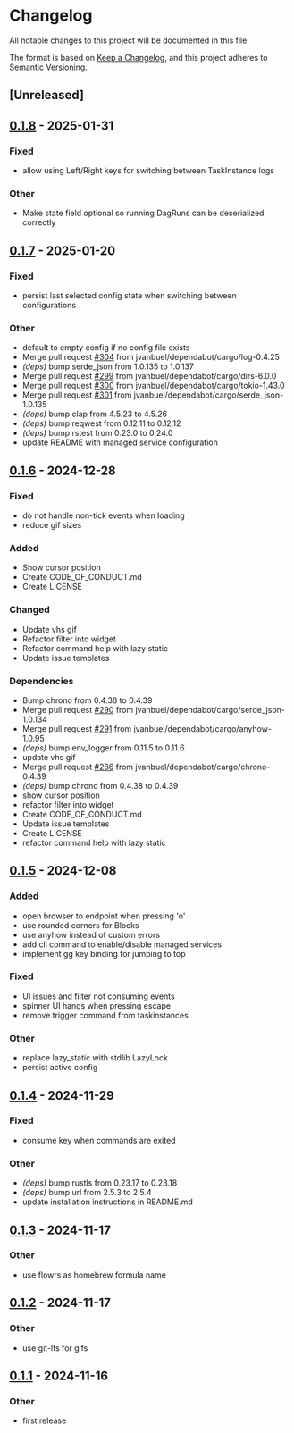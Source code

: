# Changelog

All notable changes to this project will be documented in this file.

The format is based on [Keep a Changelog](https://keepachangelog.com/en/1.0.0/),
and this project adheres to [Semantic Versioning](https://semver.org/spec/v2.0.0.html).

## [Unreleased]

## [0.1.8](https://github.com/jvanbuel/flowrs/compare/v0.1.7...v0.1.8) - 2025-01-31

### Fixed

- allow using Left/Right keys for switching between TaskInstance logs

### Other

- Make state field optional so running DagRuns can be deserialized correctly

## [0.1.7](https://github.com/jvanbuel/flowrs/compare/v0.1.6...v0.1.7) - 2025-01-20

### Fixed

- persist last selected config state when switching between configurations

### Other

- default to empty config if no config file exists
- Merge pull request [#304](https://github.com/jvanbuel/flowrs/pull/304) from jvanbuel/dependabot/cargo/log-0.4.25
- *(deps)* bump serde_json from 1.0.135 to 1.0.137
- Merge pull request [#299](https://github.com/jvanbuel/flowrs/pull/299) from jvanbuel/dependabot/cargo/dirs-6.0.0
- Merge pull request [#300](https://github.com/jvanbuel/flowrs/pull/300) from jvanbuel/dependabot/cargo/tokio-1.43.0
- Merge pull request [#301](https://github.com/jvanbuel/flowrs/pull/301) from jvanbuel/dependabot/cargo/serde_json-1.0.135
- *(deps)* bump clap from 4.5.23 to 4.5.26
- *(deps)* bump reqwest from 0.12.11 to 0.12.12
- *(deps)* bump rstest from 0.23.0 to 0.24.0
- update README with managed service configuration

## [0.1.6](https://github.com/jvanbuel/flowrs/compare/v0.1.5...v0.1.6) - 2024-12-28

### Fixed

- do not handle non-tick events when loading
- reduce gif sizes

### Added
- Show cursor position
- Create CODE_OF_CONDUCT.md
- Create LICENSE

### Changed
- Update vhs gif
- Refactor filter into widget
- Refactor command help with lazy static
- Update issue templates

### Dependencies
- Bump chrono from 0.4.38 to 0.4.39
- Merge pull request [#290](https://github.com/jvanbuel/flowrs/pull/290) from jvanbuel/dependabot/cargo/serde_json-1.0.134
- Merge pull request [#291](https://github.com/jvanbuel/flowrs/pull/291) from jvanbuel/dependabot/cargo/anyhow-1.0.95
- *(deps)* bump env_logger from 0.11.5 to 0.11.6
- update vhs gif
- Merge pull request [#286](https://github.com/jvanbuel/flowrs/pull/286) from jvanbuel/dependabot/cargo/chrono-0.4.39
- *(deps)* bump chrono from 0.4.38 to 0.4.39
- show cursor position
- refactor filter into widget
- Create CODE_OF_CONDUCT.md
- Update issue templates
- Create LICENSE
- refactor command help with lazy static

## [0.1.5](https://github.com/jvanbuel/flowrs/compare/v0.1.4...v0.1.5) - 2024-12-08

### Added

- open browser to endpoint when pressing 'o'
- use rounded corners for Blocks
- use anyhow instead of custom errors
- add cli command to enable/disable managed services
- implement gg key binding for jumping to top

### Fixed

- UI issues and filter not consuming events
- spinner UI hangs when pressing escape
- remove trigger command from taskinstances

### Other

- replace lazy_static with stdlib LazyLock
- persist active config

## [0.1.4](https://github.com/jvanbuel/flowrs/compare/v0.1.3...v0.1.4) - 2024-11-29

### Fixed

- consume key when commands are exited

### Other

- *(deps)* bump rustls from 0.23.17 to 0.23.18
- *(deps)* bump url from 2.5.3 to 2.5.4
- update installation instructions in README.md

## [0.1.3](https://github.com/jvanbuel/flowrs/compare/v0.1.2...v0.1.3) - 2024-11-17

### Other

- use flowrs as homebrew formula name

## [0.1.2](https://github.com/jvanbuel/flowrs/compare/v0.1.1...v0.1.2) - 2024-11-17

### Other

- use git-lfs for gifs

## [0.1.1](https://github.com/jvanbuel/flowrs/compare/v0.1.0...v0.1.1) - 2024-11-16

### Other

- first release
